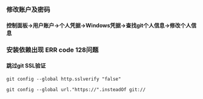 ### 修改账户及密码
#### 控制面板->用户账户->个人凭据->Windows凭据->查找git个人信息->修改个人信息

### 安装依赖出现 ERR code 128问题
#### 跳过git SSL验证
`git config --global http.sslverify "false"`    

`git config --global url."https://".insteadOf git://`
